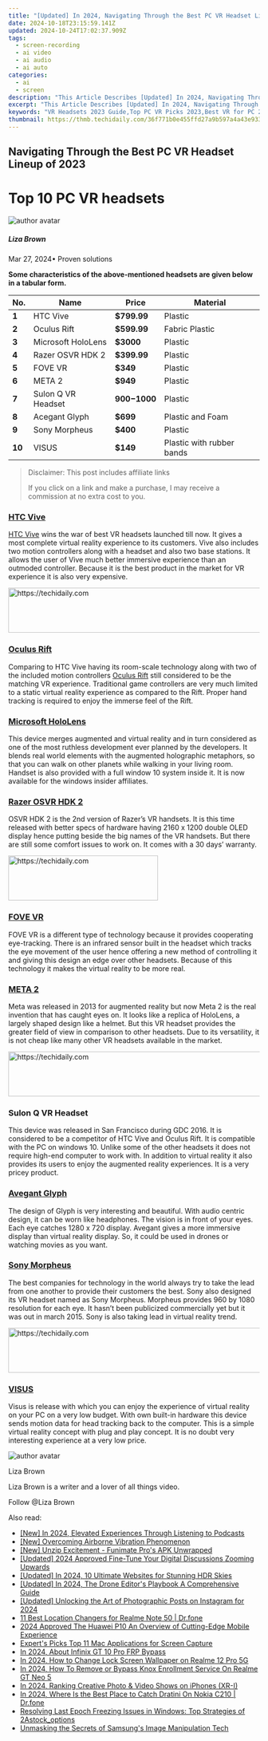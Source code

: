 ```yaml
---
title: "[Updated] In 2024, Navigating Through the Best PC VR Headset Lineup of 2023"
date: 2024-10-18T23:15:59.141Z
updated: 2024-10-24T17:02:37.909Z
tags: 
  - screen-recording
  - ai video
  - ai audio
  - ai auto
categories: 
  - ai
  - screen
description: "This Article Describes [Updated] In 2024, Navigating Through the Best PC VR Headset Lineup of 2023"
excerpt: "This Article Describes [Updated] In 2024, Navigating Through the Best PC VR Headset Lineup of 2023"
keywords: "VR Headsets 2023 Guide,Top PC VR Picks 2023,Best VR for PC 2023,2023'S Top VR Tech,Premium PC VR List 2023,Choosing 2023 VR Headsets,Leading PC VR of 2023"
thumbnail: https://thmb.techidaily.com/36f771b0e455ffd27a9b597a4a43e9338a94fa4efcb33fd8811a101c2c676422.png
---
```


## Navigating Through the Best PC VR Headset Lineup of 2023

# Top 10 PC VR headsets

![author avatar](https://lh5.googleusercontent.com/-AIMmjowaFs4/AAAAAAAAAAI/AAAAAAAAABc/Y5UmwDaI7HU/s250-c-k/photo.jpg)

##### Liza Brown

 Mar 27, 2024• Proven solutions

**Some characteristics of the above-mentioned headsets are given below in a tabular form.**

| **No.** | **Name**           | **Price**      | **Material**              |
| ------- | ------------------ | -------------- | ------------------------- |
| **1**   | HTC Vive           | **$799.99**    | Plastic                   |
| **2**   | Oculus Rift        | **$599.99**    | Fabric Plastic            |
| **3**   | Microsoft HoloLens | **$3000**      | Plastic                   |
| **4**   | Razer OSVR HDK 2   | **$399.99**    | Plastic                   |
| **5**   | FOVE VR            | **$349**       | Plastic                   |
| **6**   | META 2             | **$949**       | Plastic                   |
| **7**   | Sulon Q VR Headset | **$900-$1000** | Plastic                   |
| **8**   | Acegant Glyph      | **$699**       | Plastic and Foam          |
| **9**   | Sony Morpheus      | **$400**       | Plastic                   |
| **10**  | VISUS              | **$149**       | Plastic with rubber bands |

>  Disclaimer: This post includes affiliate links
>
>  If you click on a link and make a purchase, I may receive a commission at no extra cost to you.
>

### [HTC Vive](https://www.vive.com)

[HTC Vive](https://tools.techidaily.com/wondershare/filmora/download/) wins the war of best VR headsets launched till now. It gives a most complete virtual reality experience to its customers. Vive also includes two motion controllers along with a headset and also two base stations. It allows the user of Vive much better immersive experience than an outmoded controller. Because it is the best product in the market for VR experience it is also very expensive.

<!-- affiliate ads begin -->
<a href="https://ephamedtechinc.pxf.io/c/5597632/2136614/26400" target="_top" id="2136614">
  <img src="//a.impactradius-go.com/display-ad/26400-2136614" border="0" alt="https://techidaily.com" width="728" height="90"/>
</a>
<img height="0" width="0" src="https://ephamedtechinc.pxf.io/i/5597632/2136614/26400" style="position:absolute;visibility:hidden;" border="0" />
<!-- affiliate ads end -->

### [Oculus Rift](https://www.oculus.com/rift/)

Comparing to HTC Vive having its room-scale technology along with two of the included motion controllers [Oculus Rift](https://tools.techidaily.com/wondershare/filmora/download/) still considered to be the matching VR experience. Traditional game controllers are very much limited to a static virtual reality experience as compared to the Rift. Proper hand tracking is required to enjoy the immerse feel of the Rift.

### [Microsoft HoloLens](https://tools.techidaily.com/wondershare/filmora/download/)

This device merges augmented and virtual reality and in turn considered as one of the most ruthless development ever planned by the developers. It blends real world elements with the augmented holographic metaphors, so that you can walk on other planets while walking in your living room. Handset is also provided with a full window 10 system inside it. It is now available for the windows insider affiliates.

### [Razer OSVR HDK 2](https://www.razerzone.com/hdk2-promo)

OSVR HDK 2 is the 2nd version of Razer’s VR handsets. It is this time released with better specs of hardware having 2160 x 1200 double OLED display hence putting beside the big names of the VR handsets. But there are still some comfort issues to work on. It comes with a 30 days’ warranty.

<!-- affiliate ads begin -->
<a href="https://aligracehair.sjv.io/c/5597632/2135356/19272" target="_top" id="2135356">
  <img src="//a.impactradius-go.com/display-ad/19272-2135356" border="0" alt="https://techidaily.com" width="300" height="90"/>
</a>
<img height="0" width="0" src="https://aligracehair.sjv.io/i/5597632/2135356/19272" style="position:absolute;visibility:hidden;" border="0" />
<!-- affiliate ads end -->

### [FOVE VR](https://www.getfove.com/)

FOVE VR is a different type of technology because it provides cooperating eye-tracking. There is an infrared sensor built in the headset which tracks the eye movement of the user hence offering a new method of controlling it and giving this design an edge over other headsets. Because of this technology it makes the virtual reality to be more real.

### [META 2](https://www.metavision.com/)

Meta was released in 2013 for augmented reality but now Meta 2 is the real invention that has caught eyes on. It looks like a replica of HoloLens, a largely shaped design like a helmet. But this VR headset provides the greater field of view in comparison to other headsets. Due to its versatility, it is not cheap like many other VR headsets available in the market.

<!-- affiliate ads begin -->
<a href="https://appsumo.8odi.net/c/5597632/2068411/7443" target="_top" id="2068411">
  <img src="//a.impactradius-go.com/display-ad/7443-2068411" border="0" alt="https://techidaily.com" width="728" height="90"/>
</a>
<img height="0" width="0" src="https://appsumo.8odi.net/i/5597632/2068411/7443" style="position:absolute;visibility:hidden;" border="0" />
<!-- affiliate ads end -->

### Sulon Q VR Headset

This device was released in San Francisco during GDC 2016\. It is considered to be a competitor of HTC Vive and Oculus Rift. It is compatible with the PC on windows 10\. Unlike some of the other headsets it does not require high-end computer to work with. In addition to virtual reality it also provides its users to enjoy the augmented reality experiences. It is a very pricey product.

### [Avegant Glyph](https://www.avegant.com/)

The design of Glyph is very interesting and beautiful. With audio centric design, it can be worn like headphones. The vision is in front of your eyes. Each eye catches 1280 x 720 display. Avegant gives a more immersive display than virtual reality display. So, it could be used in drones or watching movies as you want.

### [Sony Morpheus](https://www.playstation.com/en-us/explore/playstation-vr/)

The best companies for technology in the world always try to take the lead from one another to provide their customers the best. Sony also designed its VR headset named as Sony Morpheus. Morpheus provides 960 by 1080 resolution for each eye. It hasn’t been publicized commercially yet but it was out in march 2015\. Sony is also taking lead in virtual reality trend.

<!-- affiliate ads begin -->
<a href="https://appsumo.8odi.net/c/5597632/2151871/7443" target="_top" id="2151871">
  <img src="//a.impactradius-go.com/display-ad/7443-2151871" border="0" alt="https://techidaily.com" width="600" height="90"/>
</a>
<img height="0" width="0" src="https://appsumo.8odi.net/i/5597632/2151871/7443" style="position:absolute;visibility:hidden;" border="0" />
<!-- affiliate ads end -->

### [VISUS](https://www.visus.com/)

Visus is release with which you can enjoy the experience of virtual reality on your PC on a very low budget. With own built-in hardware this device sends motion data for head tracking back to the computer. This is a simple virtual reality concept with plug and play concept. It is no doubt very interesting experience at a very low price.

![author avatar](https://lh5.googleusercontent.com/-AIMmjowaFs4/AAAAAAAAAAI/AAAAAAAAABc/Y5UmwDaI7HU/s250-c-k/photo.jpg)

Liza Brown

Liza Brown is a writer and a lover of all things video.

Follow @Liza Brown


<ins class="adsbygoogle"
     style="display:block"
     data-ad-format="autorelaxed"
     data-ad-client="ca-pub-7571918770474297"
     data-ad-slot="1223367746"></ins>



<ins class="adsbygoogle"
     style="display:block"
     data-ad-client="ca-pub-7571918770474297"
     data-ad-slot="8358498916"
     data-ad-format="auto"
     data-full-width-responsive="true"></ins>


<span class="atpl-alsoreadstyle">Also read:</span>
<div><ul>
<li><a href="https://fox-blue.techidaily.com/new-in-2024-elevated-experiences-through-listening-to-podcasts/"><u>[New] In 2024, Elevated Experiences Through Listening to Podcasts</u></a></li>
<li><a href="https://fox-blue.techidaily.com/new-overcoming-airborne-vibration-phenomenon/"><u>[New] Overcoming Airborne Vibration Phenomenon</u></a></li>
<li><a href="https://fox-blue.techidaily.com/new-unzip-excitement-funimate-pros-apk-unwrapped/"><u>[New] Unzip Excitement - Funimate Pro's APK Unwrapped</u></a></li>
<li><a href="https://fox-blue.techidaily.com/updated-2024-approved-fine-tune-your-digital-discussions-zooming-upwards/"><u>[Updated] 2024 Approved Fine-Tune Your Digital Discussions Zooming Upwards</u></a></li>
<li><a href="https://fox-blue.techidaily.com/updated-in-2024-10-ultimate-websites-for-stunning-hdr-skies/"><u>[Updated] In 2024, 10 Ultimate Websites for Stunning HDR Skies</u></a></li>
<li><a href="https://fox-blue.techidaily.com/updated-in-2024-the-drone-editors-playbook-a-comprehensive-guide/"><u>[Updated] In 2024, The Drone Editor's Playbook A Comprehensive Guide</u></a></li>
<li><a href="https://fox-blue.techidaily.com/updated-unlocking-the-art-of-photographic-posts-on-instagram-for-2024/"><u>[Updated] Unlocking the Art of Photographic Posts on Instagram for 2024</u></a></li>
<li><a href="https://location-fake.techidaily.com/11-best-location-changers-for-realme-note-50-drfone-by-drfone-virtual-android/"><u>11 Best Location Changers for Realme Note 50 | Dr.fone</u></a></li>
<li><a href="https://fox-blue.techidaily.com/2024-approved-the-huawei-p10-an-overview-of-cutting-edge-mobile-experience/"><u>2024 Approved The Huawei P10 An Overview of Cutting-Edge Mobile Experience</u></a></li>
<li><a href="https://screen-capture.techidaily.com/experts-picks-top-11-mac-applications-for-screen-capture/"><u>Expert's Picks Top 11 Mac Applications for Screen Capture</u></a></li>
<li><a href="https://bypass-frp.techidaily.com/in-2024-about-infinix-gt-10-pro-frp-bypass-by-drfone-android/"><u>In 2024, About Infinix GT 10 Pro FRP Bypass</u></a></li>
<li><a href="https://easy-unlock-android.techidaily.com/in-2024-how-to-change-lock-screen-wallpaper-on-realme-12-pro-5g-by-drfone-android/"><u>In 2024, How to Change Lock Screen Wallpaper on Realme 12 Pro 5G</u></a></li>
<li><a href="https://easy-unlock-android.techidaily.com/in-2024-how-to-remove-or-bypass-knox-enrollment-service-on-realme-gt-neo-5-by-drfone-android/"><u>In 2024, How To Remove or Bypass Knox Enrollment Service On Realme GT Neo 5</u></a></li>
<li><a href="https://extra-skills.techidaily.com/in-2024-ranking-creative-photo-and-video-shows-on-iphones-xr-i/"><u>In 2024, Ranking Creative Photo & Video Shows on iPhones (XR-I)</u></a></li>
<li><a href="https://android-pokemon-go.techidaily.com/in-2024-where-is-the-best-place-to-catch-dratini-on-nokia-c210-drfone-by-drfone-virtual-android/"><u>In 2024, Where Is the Best Place to Catch Dratini On Nokia C210 | Dr.fone</u></a></li>
<li><a href="https://win-blog.techidaily.com/resolving-last-epoch-freezing-issues-in-windows-top-strategies-of-2astockoptions/"><u>Resolving Last Epoch Freezing Issues in Windows: Top Strategies of 2Astock_options</u></a></li>
<li><a href="https://extra-tips.techidaily.com/unmasking-the-secrets-of-samsungs-image-manipulation-tech/"><u>Unmasking the Secrets of Samsung's Image Manipulation Tech</u></a></li>
</ul></div>

